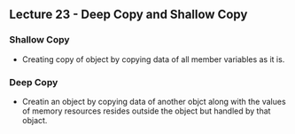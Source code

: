 ## Lecture 23 - Deep Copy and Shallow Copy
### Shallow Copy
* Creating copy of object by copying data of all member variables as it is.
### Deep Copy
* Creatin an object by copying data of another objct along with the values of memory resources resides outside the object but handled by that objact.
